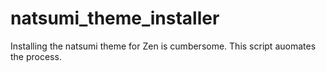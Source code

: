 # natsumi_theme_installer
Installing the natsumi theme for Zen is cumbersome. This script auomates the process.
